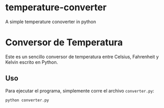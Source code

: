 # temperature-converter
A simple temperature conoverter in python
# Conversor de Temperatura

Este es un sencillo conversor de temperatura entre Celsius, Fahrenheit y Kelvin escrito en Python.

## Uso

Para ejecutar el programa, simplemente corre el archivo `converter.py`:

```bash
python converter.py